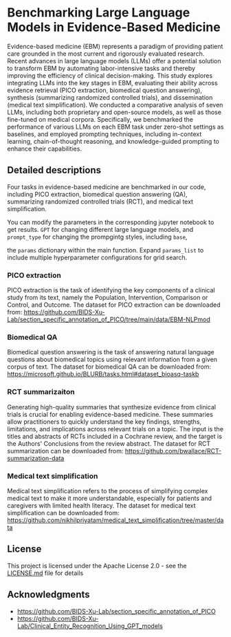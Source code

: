 # Benchmarking Large Language Models in Evidence-Based Medicine

Evidence-based medicine (EBM) represents a paradigm of providing patient care grounded in the most current and rigorously evaluated research. Recent advances in large language models (LLMs) offer a potential solution to transform EBM by automating labor-intensive tasks and thereby improving the efficiency of clinical decision-making.
This study explores integrating LLMs into the key stages in EBM, evaluating their ability across evidence retrieval (PICO extraction, biomedical question answering), synthesis (summarizing randomized controlled trials), and dissemination (medical text simplification). We conducted a comparative analysis of seven LLMs, including both proprietary and open-source models, as well as those fine-tuned on medical corpora. Specifically, we benchmarked the performance of various LLMs on each EBM task under zero-shot settings as baselines, and employed prompting techniques, including in-context learning, chain-of-thought reasoning, and knowledge-guided prompting to enhance their capabilities.

## Detailed descriptions

Four tasks in evidence-based medicine are benchmarked in our code, including PICO extraction, biomedical question answering (QA), summarizing randomized controlled trials (RCT), and medical text simplification. 

You can modify the parameters in the corresponding jupyter notebook to get results. `GPT` for changing different large language models, and `prompt_type` for changing the prompgintg styles, including `base`, 

the `params` dictionary within the main function. Expand `params_list` to include multiple hyperparameter configurations for grid search.

### PICO extraction

PICO extraction is the task of identifying the key components of a clinical study from its text, namely the Population, Intervention, Comparison or Control, and Outcome. The dataset for PICO extraction can be downloaded from: https://github.com/BIDS-Xu-Lab/section_specific_annotation_of_PICO/tree/main/data/EBM-NLPmod

### Biomedical QA

Biomedical question answering is the task of answering natural language questions about biomedical topics using relevant information from a given corpus of text. The dataset for biomedical QA can be downloaded from: https://microsoft.github.io/BLURB/tasks.html#dataset_bioasq-taskb

### RCT summarizaiton 
Generating high-quality summaries that synthesize evidence from clinical trials is crucial for enabling evidence-based medicine. These summaries allow practitioners to quickly understand the key findings, strengths, limitations, and implications across relevant trials on a topic. The input is the titles and abstracts of RCTs included in a Cochrane review, and the target is the Authors' Conclusions from the review abstract. The dataset for RCT summarization can be downloaded from: https://github.com/bwallace/RCT-summarization-data

### Medical text simplification
Medical text simplification refers to the process of simplifying complex medical text to make it more understandable, especially for patients and caregivers with limited health literacy. The dataset for medical text simplification can be downloaded from: https://github.com/nikhilpriyatam/medical_text_simplification/tree/master/data


## License

This project is licensed under the Apache License 2.0 - see the [LICENSE.md](LICENSE.md) file for details

## Acknowledgments

* https://github.com/BIDS-Xu-Lab/section_specific_annotation_of_PICO
* https://github.com/BIDS-Xu-Lab/Clinical_Entity_Recognition_Using_GPT_models


